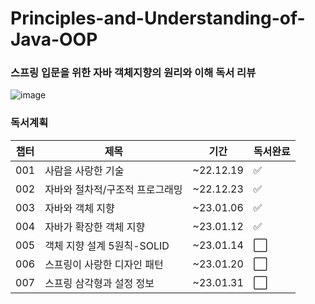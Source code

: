 # Principles-and-Understanding-of-Java-OOP
### 스프링 입문을 위한 자바 객체지향의 원리와 이해 독서 리뷰 <br/>
![image](https://user-images.githubusercontent.com/56033943/208591061-b1a62c05-6e45-4a69-bcc5-eb438b126767.png)


### 독서계획 
|챕터|제목|기간|독서완료|
|---|---|---|-----|
|001|사람을 사랑한 기술|~22.12.19|✅|
|002|자바와 절차적/구조적 프로그래밍|~22.12.23|✅|
|003|자바와 객체 지향|~23.01.06|✅|
|004|자바가 확장한 객체 지향|~23.01.12|✅|
|005|객체 지향 설계 5원칙-SOLID|~23.01.14|⬜️|
|006|스프링이 사랑한 디자인 패턴|~23.01.20|⬜️|
|007|스프링 삼각형과 설정 정보|~23.01.31|⬜️|
